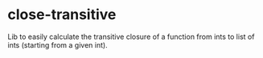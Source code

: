 # close-transitive
Lib to easily calculate the transitive closure of a function from ints to list of ints (starting from a given int).
